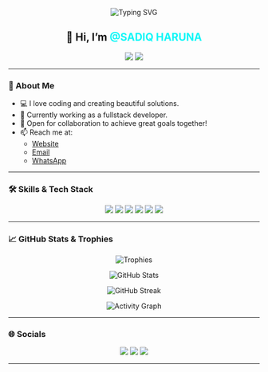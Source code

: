 <!-- Banner -->
<p align="center">
  <img src="https://readme-typing-svg.demolab.com?font=Fira+Code&duration=3000&pause=1000&color=0FF7F7&center=true&vCenter=true&width=435&lines=Hello+World!+%F0%9F%91%8B+I'm+SADIQ+HARUNA;Fullstack+Developer+%F0%9F%A7%91%E2%80%8D%F0%9F%92%BB;Coding+is+my+passion+%F0%9F%92%BB;Let's+build+something+great+%F0%9F%92%A1" alt="Typing SVG" />
</p>

<!-- Profile Info -->
<h2 align="center">👋 Hi, I’m <span style="color:#0ff7f7">@SADIQ HARUNA</span></h2>
<p align="center">
  <img src="https://img.shields.io/badge/Fullstack-Developer-0ff7f7?style=for-the-badge&logo=github&logoColor=white" />
  <img src="https://img.shields.io/badge/Coding-Lover-ff00cc?style=for-the-badge" />
</p>

---

### 👀 About Me

- 💻 I love coding and creating beautiful solutions.
- 🌱 Currently working as a fullstack developer.
- 🤝 Open for collaboration to achieve great goals together!
- 📫 Reach me at:
  - [Website](https://sadiqharuna.netlify.app)
  - [Email](mailto:harunakadiri702@gmail.com)
  - [WhatsApp](https://api.whatsapp.com/send?phone=+2347032151593)

---

### 🛠️ Skills & Tech Stack

<p align="center">
  <img src="https://img.shields.io/badge/JavaScript-ffea00?style=for-the-badge&logo=javascript&logoColor=black" />
  <img src="https://img.shields.io/badge/React-00d8ff?style=for-the-badge&logo=react&logoColor=white" />
  <img src="https://img.shields.io/badge/Node.js-339933?style=for-the-badge&logo=node.js&logoColor=white" />
  <img src="https://img.shields.io/badge/Python-ffd343?style=for-the-badge&logo=python&logoColor=black" />
  <img src="https://img.shields.io/badge/MongoDB-47A248?style=for-the-badge&logo=mongodb&logoColor=white" />
  <img src="https://img.shields.io/badge/Docker-2496ED?style=for-the-badge&logo=docker&logoColor=white" />
  <!-- Add more badges for your stack -->
</p>

---

### 📈 GitHub Stats & Trophies

<p align="center">
  <img src="https://github-profile-trophy.vercel.app/?username=Charly070321&theme=onestar&no-frame=true&row=1&column=7" alt="Trophies" />
</p>
<p align="center">
  <img src="https://github-readme-stats.vercel.app/api?username=Charly070321&show_icons=true&theme=radical" alt="GitHub Stats" />
</p>
<p align="center">
  <img src="https://github-readme-streak-stats.herokuapp.com/?user=Charly070321&theme=radical" alt="GitHub Streak" />
</p>
<p align="center">
  <img src="https://github-readme-activity-graph.vercel.app/graph?username=Charly070321&theme=react-dark" alt="Activity Graph" />
</p>

---

### 🌐 Socials

<p align="center">
  <a href="https://sadiqharuna.netlify.app"><img src="https://img.shields.io/badge/Website-0ff7f7?style=for-the-badge&logo=google-chrome&logoColor=black" /></a>
  <a href="mailto:harunakadiri702@gmail.com"><img src="https://img.shields.io/badge/Email-ffea00?style=for-the-badge&logo=gmail&logoColor=black" /></a>
  <a href="https://api.whatsapp.com/send?phone=+2347032151593"><img src="https://img.shields.io/badge/WhatsApp-25D366?style=for-the-badge&logo=whatsapp&logoColor=white" /></a>
</p>

---

<!---
Charly070321/Charly070321 is a ✨ special ✨ repository because its `README.md` (this file) appears on your GitHub profile.
You can click the Preview link to take a look at your changes.
--->
